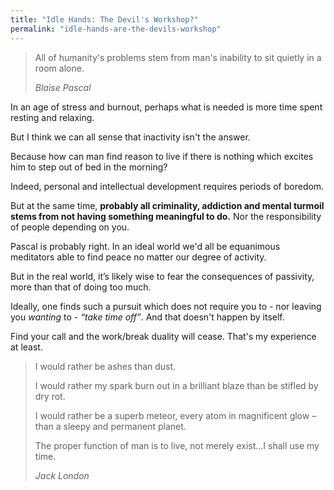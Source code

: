```yaml
---
title: "Idle Hands: The Devil's Workshop?"
permalink: "idle-hands-are-the-devils-workshop"
---
```


> All of humanity's problems stem from man's inability to sit quietly in a room alone.
>
> <cite>Blaise Pascal</cite>

In an age of stress and burnout, perhaps what is needed is more time spent resting and relaxing.

But I think we can all sense that inactivity isn't the answer.

Because how can man find reason to live if there is nothing which excites him to step out of bed in the morning?

Indeed, personal and intellectual development requires periods of boredom.

But at the same time, **probably all criminality, addiction and mental turmoil stems from not having something meaningful to do.** Nor the responsibility of people depending on you.

Pascal is probably right. In an ideal world we'd all be equanimous meditators able to find peace no matter our degree of activity.

But in the real world, it’s likely wise to fear the consequences of passivity, more than that of doing too much. 

Ideally, one finds such a pursuit which does not require you to - nor leaving you _wanting_ to - _“take time off”_. And that doesn't happen by itself.

Find your call and the work/break duality will cease. That's my experience at least.

> I would rather be ashes than dust.
> 
> I would rather my spark burn out in a brilliant blaze than be stifled by dry rot. 
> 
> I would rather be a superb meteor, every atom in magnificent glow – than a sleepy and permanent planet. 
> 
> The proper function of man is to live, not merely exist…I shall use my time.
>
> <cite>Jack London</cite>

